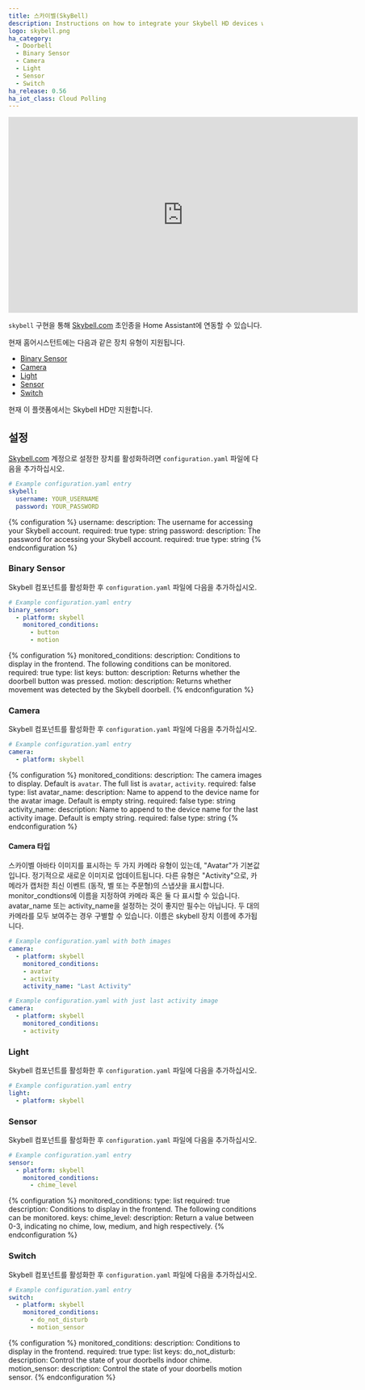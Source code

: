 ```yaml
---
title: 스카이벨(SkyBell)
description: Instructions on how to integrate your Skybell HD devices within Home Assistant.
logo: skybell.png
ha_category:
  - Doorbell
  - Binary Sensor
  - Camera
  - Light
  - Sensor
  - Switch
ha_release: 0.56
ha_iot_class: Cloud Polling
---
```


<div class='videoWrapper'>
<iframe width="692" height="388" src="https://www.youtube.com/embed/ARQsMkjUYgs" frameborder="0" allow="accelerometer; autoplay; encrypted-media; gyroscope; picture-in-picture" allowfullscreen></iframe>
</div>

`skybell` 구현을 통해 [Skybell.com](http://www.skybell.com/) 초인종을 Home Assistant에 연동할 수 있습니다.

현재 홈어시스턴트에는 다음과 같은 장치 유형이 지원됩니다.

- [Binary Sensor](/integrations/skybell/#binary-sensor)
- [Camera](/integrations/skybell/#camera)
- [Light](/integrations/skybell/#light)
- [Sensor](/integrations/skybell/#sensor)
- [Switch](/integrations/skybell/#switch)

현재 이 플랫폼에서는 Skybell HD만 지원합니다.

## 설정

[Skybell.com](http://www.skybell.com/) 계정으로 설정한 장치를 활성화하려면 `configuration.yaml` 파일에 다음을 추가하십시오.

```yaml
# Example configuration.yaml entry
skybell:
  username: YOUR_USERNAME
  password: YOUR_PASSWORD
```

{% configuration %}
username:
  description: The username for accessing your Skybell account.
  required: true
  type: string
password:
  description: The password for accessing your Skybell account.
  required: true
  type: string
{% endconfiguration %}

### Binary Sensor

Skybell 컴포넌트를 활성화한 후 `configuration.yaml` 파일에 다음을 추가하십시오.

```yaml
# Example configuration.yaml entry
binary_sensor:
  - platform: skybell
    monitored_conditions:
      - button
      - motion
```

{% configuration %}
monitored_conditions:
  description: Conditions to display in the frontend. The following conditions can be monitored.
  required: true
  type: list
  keys:
    button:
      description: Returns whether the doorbell button was pressed.
    motion:
      description: Returns whether movement was detected by the Skybell doorbell.
{% endconfiguration %}

### Camera

Skybell 컴포넌트를 활성화한 후 `configuration.yaml` 파일에 다음을 추가하십시오.

```yaml
# Example configuration.yaml entry
camera:
  - platform: skybell
```

{% configuration %}
monitored_conditions:
  description: The camera images to display. Default is `avatar`. The full list is `avatar`, `activity`.
  required: false
  type: list
avatar_name:
  description: Name to append to the device name for the avatar image. Default is empty string.
  required: false
  type: string
activity_name:
  description: Name to append to the device name for the last activity image. Default is empty string.
  required: false
  type: string
{% endconfiguration %}

#### Camera 타입

스카이벨 아바타 이미지를 표시하는 두 가지 카메라 유형이 있는데, "Avatar"가 기본값입니다.
정기적으로 새로운 이미지로 업데이트됩니다. 다른 유형은 "Activity"으로, 카메라가 캡처한 최신 이벤트 (동작, 벨 또는 주문형)의 스냅샷을 표시합니다. monitor_condtions에 이름을 지정하여 카메라 혹은 둘 다 표시할 수 있습니다.
avatar_name 또는 activity_name을 설정하는 것이 좋지만 필수는 아닙니다.
두 대의 카메라를 모두 보여주는 경우 구별할 수 있습니다. 이름은 skybell 장치 이름에 추가됩니다.

```yaml
# Example configuration.yaml with both images
camera:
  - platform: skybell
    monitored_conditions:
    - avatar
    - activity
    activity_name: "Last Activity"
```

```yaml
# Example configuration.yaml with just last activity image
camera:
  - platform: skybell
    monitored_conditions:
    - activity
```

### Light

Skybell 컴포넌트를 활성화한 후 `configuration.yaml` 파일에 다음을 추가하십시오.

```yaml
# Example configuration.yaml entry
light:
  - platform: skybell
```

### Sensor

Skybell 컴포넌트를 활성화한 후 `configuration.yaml` 파일에 다음을 추가하십시오.

```yaml
# Example configuration.yaml entry
sensor:
  - platform: skybell
    monitored_conditions:
      - chime_level
```

{% configuration %}
monitored_conditions:
  type: list
  required: true
  description: Conditions to display in the frontend. The following conditions can be monitored.
  keys:
    chime_level:
      description: Return a value between 0-3, indicating no chime, low, medium, and high respectively.
{% endconfiguration %}

### Switch

Skybell 컴포넌트를 활성화한 후 `configuration.yaml` 파일에 다음을 추가하십시오.

```yaml
# Example configuration.yaml entry
switch:
  - platform: skybell
    monitored_conditions:
      - do_not_disturb
      - motion_sensor
```

{% configuration %}
monitored_conditions:
  description: Conditions to display in the frontend.
  required: true
  type: list
  keys:
    do_not_disturb:
      description: Control the state of your doorbells indoor chime.
    motion_sensor:
      description: Control the state of your doorbells motion sensor.
{% endconfiguration %}
